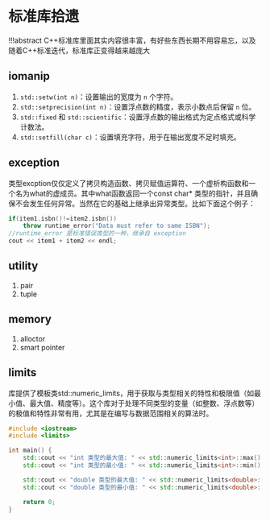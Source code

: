 # 标准库拾遗

!!!abstract
    C++标准库里面其实内容很丰富，有好些东西长期不用容易忘，以及随着C++标准迭代，标准库正变得越来越庞大

## iomanip

1. `std::setw(int n)`：设置输出的宽度为 `n` 个字符。
2. `std::setprecision(int n)`：设置浮点数的精度，表示小数点后保留 `n` 位。
3. `std::fixed` 和 `std::scientific`：设置浮点数的输出格式为定点格式或科学计数法。
4. `std::setfill(char c)`：设置填充字符，用于在输出宽度不足时填充。

## exception

类型excption仅仅定义了拷贝构造函数、拷贝赋值运算符、一个虚析构函数和一个名为what的虚成员。其中what函数返回一个const char* 类型的指针，并且确保不会发生任何异常。当然在它的基础上继承出异常类型。比如下面这个例子：

```cpp
if(item1.isbn()!=item2.isbn())
    throw runtime_error("Data must refer to same ISBN");
//runtime_error 是标准错误类型的一种，继承自 exception
cout << item1 + item2 << endl;
```

## utility

1. pair
2. tuple

## memory

1. alloctor
2. smart pointer

## limits

<limits>库提供了模板类std::numeric_limits，用于获取与类型相关的特性和极限值（如最小值、最大值、精度等）。这个库对于处理不同类型的变量（如整数、浮点数等）的极值和特性非常有用，尤其是在编写与数据范围相关的算法时。

``` cpp
#include <iostream>
#include <limits>

int main() {
    std::cout << "int 类型的最大值: " << std::numeric_limits<int>::max() << std::endl;
    std::cout << "int 类型的最小值: " << std::numeric_limits<int>::min() << std::endl;

    std::cout << "double 类型的最大值: " << std::numeric_limits<double>::max() << std::endl;
    std::cout << "double 类型的最小值: " << std::numeric_limits<double>::min() << std::endl;

    return 0;
}
```
